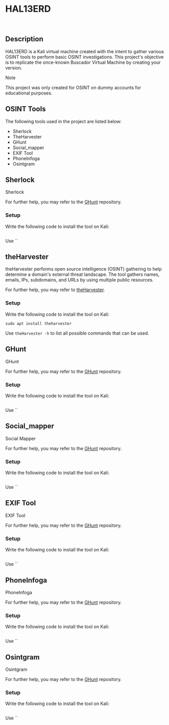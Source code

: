# HAL13ERD

<br>

## Description

HAL13ERD is a Kali virtual machine created with the intent to gather various OSINT tools to perform basic OSINT investigations. This project's objective is to replicate the once-known Buscador Virtual Machine by creating your version.

> [!NOTE]
> This project was only created for OSINT on dummy accounts for educational purposes.

## OSINT Tools

The following tools used in the project are listed below:
* Sherlock
* TheHarvester
* GHunt
* Social_mapper
* EXIF Tool
* PhoneInfoga
* Osintgram

## Sherlock
Sherlock 

For further help, you may refer to the [GHunt](https://github.com/mxrch/GHunt) repository.

### Setup
Write the following code to install the tool on Kali:
```
```
Use ``


## theHarvester
theHarvester performs open source intelligence (OSINT) gathering to help determine
a domain's external threat landscape. The tool gathers names, emails, IPs, subdomains, and URLs by using multiple public resources.

For further help, you may refer to [theHarvester](https://www.kali.org/tools/theharvester/).

### Setup
Write the following code to install the tool on Kali:
```
sudo apt install theharvester
```
Use `theHarvester -h` to list all possible commands that can be used.


## GHunt
GHunt

For further help, you may refer to the [GHunt](https://github.com/mxrch/GHunt) repository.

### Setup
Write the following code to install the tool on Kali:
```
```
Use ``


## Social_mapper
Social Mapper 

For further help, you may refer to the [GHunt](https://github.com/mxrch/GHunt) repository.

### Setup
Write the following code to install the tool on Kali:
```
```
Use ``



## EXIF Tool
EXIF Tool

For further help, you may refer to the [GHunt](https://github.com/mxrch/GHunt) repository.

### Setup
Write the following code to install the tool on Kali:
```
```
Use ``


## PhoneInfoga
PhoneInfoga

For further help, you may refer to the [GHunt](https://github.com/mxrch/GHunt) repository.

### Setup
Write the following code to install the tool on Kali:
```
```
Use ``


## Osintgram
Osintgram

For further help, you may refer to the [GHunt](https://github.com/mxrch/GHunt) repository.

### Setup
Write the following code to install the tool on Kali:
```
```
Use ``

